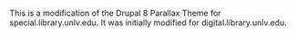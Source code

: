 This is a modification of the Drupal 8 Parallax Theme for special.library.unlv.edu.
It was initially modified for digital.library.unlv.edu.
